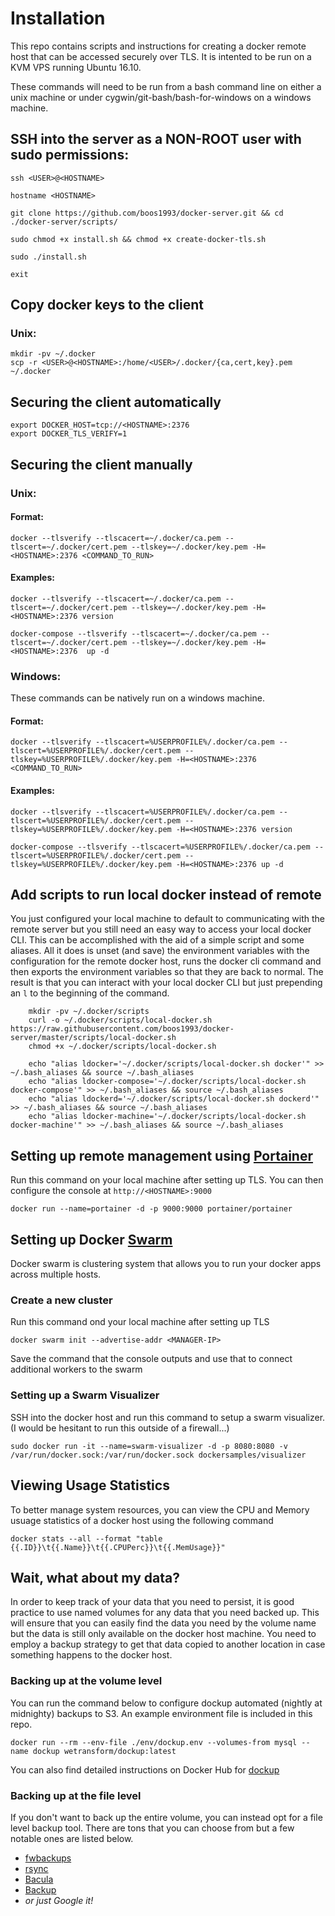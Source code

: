 # Installation

This repo contains scripts and instructions for creating a docker remote host that can be accessed securely over TLS. It is intented to be run on a KVM VPS running Ubuntu 16.10.

These commands will need to be run from a bash command line on either a unix machine or under cygwin/git-bash/bash-for-windows on a windows machine.

## SSH into the server as a NON-ROOT user with sudo permissions:

    ssh <USER>@<HOSTNAME>

    hostname <HOSTNAME>

    git clone https://github.com/boos1993/docker-server.git && cd ./docker-server/scripts/

    sudo chmod +x install.sh && chmod +x create-docker-tls.sh

    sudo ./install.sh

    exit

## Copy docker keys to the client

### Unix:  

    mkdir -pv ~/.docker
    scp -r <USER>@<HOSTNAME>:/home/<USER>/.docker/{ca,cert,key}.pem ~/.docker

## Securing the client automatically

    export DOCKER_HOST=tcp://<HOSTNAME>:2376
    export DOCKER_TLS_VERIFY=1

## Securing the client manually

### Unix:  
    
#### Format:

    docker --tlsverify --tlscacert=~/.docker/ca.pem --tlscert=~/.docker/cert.pem --tlskey=~/.docker/key.pem -H=<HOSTNAME>:2376 <COMMAND_TO_RUN>

#### Examples:

    docker --tlsverify --tlscacert=~/.docker/ca.pem --tlscert=~/.docker/cert.pem --tlskey=~/.docker/key.pem -H=<HOSTNAME>:2376 version

    docker-compose --tlsverify --tlscacert=~/.docker/ca.pem --tlscert=~/.docker/cert.pem --tlskey=~/.docker/key.pem -H=<HOSTNAME>:2376  up -d

### Windows:  

These commands can be natively run on a windows machine.

#### Format:

    docker --tlsverify --tlscacert=%USERPROFILE%/.docker/ca.pem --tlscert=%USERPROFILE%/.docker/cert.pem --tlskey=%USERPROFILE%/.docker/key.pem -H=<HOSTNAME>:2376 <COMMAND_TO_RUN>

#### Examples:


    docker --tlsverify --tlscacert=%USERPROFILE%/.docker/ca.pem --tlscert=%USERPROFILE%/.docker/cert.pem --tlskey=%USERPROFILE%/.docker/key.pem -H=<HOSTNAME>:2376 version

    docker-compose --tlsverify --tlscacert=%USERPROFILE%/.docker/ca.pem --tlscert=%USERPROFILE%/.docker/cert.pem --tlskey=%USERPROFILE%/.docker/key.pem -H=<HOSTNAME>:2376 up -d

## Add scripts to run local docker instead of remote

You just configured your local machine to default to communicating with the remote server but you still need an easy way to access your local docker CLI. This can be accomplished with the aid of a simple script and some aliases. All it does is unset (and save) the environment variables with the configuration for the remote docker host, runs the docker cli command and then exports the environment variables so that they are back to normal. The result is that you can interact with your local docker CLI but just prepending an `l` to the beginning of the command.

        mkdir -pv ~/.docker/scripts
        curl -o ~/.docker/scripts/local-docker.sh https://raw.githubusercontent.com/boos1993/docker-server/master/scripts/local-docker.sh
        chmod +x ~/.docker/scripts/local-docker.sh

        echo "alias ldocker='~/.docker/scripts/local-docker.sh docker'" >> ~/.bash_aliases && source ~/.bash_aliases
        echo "alias ldocker-compose='~/.docker/scripts/local-docker.sh docker-compose'" >> ~/.bash_aliases && source ~/.bash_aliases
        echo "alias ldockerd='~/.docker/scripts/local-docker.sh dockerd'" >> ~/.bash_aliases && source ~/.bash_aliases
        echo "alias ldocker-machine='~/.docker/scripts/local-docker.sh docker-machine'" >> ~/.bash_aliases && source ~/.bash_aliases

## Setting up remote management using [Portainer](https://github.com/portainer/portainer)

Run this command on your local machine after setting up TLS. You can then configure the console at `http://<HOSTNAME>:9000`

    docker run --name=portainer -d -p 9000:9000 portainer/portainer

## Setting up Docker [Swarm](https://docs.docker.com/engine/swarm/)

Docker swarm is clustering system that allows you to run your docker apps across multiple hosts.

### Create a new cluster

Run this command ond your local machine after setting up TLS

    docker swarm init --advertise-addr <MANAGER-IP>

Save the command that the console outputs and use that to connect additional workers to the swarm

### Setting up a Swarm Visualizer

SSH into the docker host and run this command to setup a swarm visualizer. (I would be hesitant to run this outside of a firewall...)

    sudo docker run -it --name=swarm-visualizer -d -p 8080:8080 -v /var/run/docker.sock:/var/run/docker.sock dockersamples/visualizer

## Viewing Usage Statistics

To better manage system resources, you can view the CPU and Memory usuage statistics of a docker host using the following command

    docker stats --all --format "table {{.ID}}\t{{.Name}}\t{{.CPUPerc}}\t{{.MemUsage}}"

## Wait, what about my data?

In order to keep track of your data that you need to persist, it is good practice to use named volumes for any data that you need backed up. This will ensure that you can easily find the data you need by the volume name but the data is still only available on the docker host machine. You need to employ a backup strategy to get that data copied to another location in case something happens to the docker host.  

### Backing up at the volume level

You can run the command below to configure dockup automated (nightly at midnighty) backups to S3. An example environment file is included in this repo.

    docker run --rm --env-file ./env/dockup.env --volumes-from mysql --name dockup wetransform/dockup:latest

You can also find detailed instructions on Docker Hub for [dockup](https://hub.docker.com/r/wetransform/dockup/)

### Backing up at the file level

If you don't want to back up the entire volume, you can instead opt for a file level backup tool. There are tons that you can choose from  but a few notable ones are listed below.

* [fwbackups](http://www.diffingo.com/oss/fwbackups)
* [rsync](https://wiki.archlinux.org/index.php/rsync)
* [Bacula](bacula.org)
* [Backup](https://github.com/backup/backup)
* *or just Google it!*


